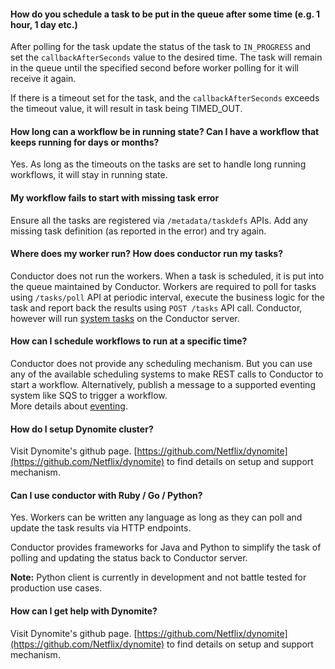 

#### How do you schedule a task to be put in the queue after some time (e.g. 1 hour, 1 day etc.)

After polling for the task update the status of the task to `IN_PROGRESS` and set the `callbackAfterSeconds` value to the desired time.  The task will remain in the queue until the specified second before worker polling for it will receive it again.

If there is a timeout set for the task, and the `callbackAfterSeconds` exceeds the timeout value, it will result in task being TIMED_OUT.
	
#### How long can a workflow be in running state?  Can I have a workflow that keeps running for days or months?

Yes.  As long as the timeouts on the tasks are set to handle long running workflows, it will stay in running state.

#### My workflow fails to start with missing task error

Ensure all the tasks are registered via `/metadata/taskdefs` APIs.  Add any missing task definition (as reported in the error) and try again.

#### Where does my worker run?  How does conductor run my tasks?

Conductor does not run the workers.  When a task is scheduled, it is put into the queue maintained by Conductor.  Workers are required to poll for tasks using `/tasks/poll` API at periodic interval, execute the business logic for the task and report back the results using `POST /tasks` API call. 
Conductor, however will run [system tasks](/metadata/systask/) on the Conductor server.

#### How can I schedule workflows to run at a specific time?

Conductor does not provide any scheduling mechanism.  But you can use any of the available scheduling systems to make REST calls to Conductor to start a workflow.  Alternatively, publish a message to a supported eventing system like SQS to trigger a workflow.  
More details about [eventing](/events).

#### How do I setup Dynomite cluster?

Visit Dynomite's github page.  [https://github.com/Netflix/dynomite](https://github.com/Netflix/dynomite) to find details on setup and support mechanism.

#### Can I use conductor with Ruby / Go / Python?

Yes.  Workers can be written any language as long as they can poll and update the task results via HTTP endpoints.

Conductor provides frameworks for Java and Python to simplify the task of polling and updating the status back to Conductor server.

**Note:** Python client is currently in development and not battle tested for production use cases. 

#### How can I get help with Dynomite?

Visit Dynomite's github page.  [https://github.com/Netflix/dynomite](https://github.com/Netflix/dynomite) to find details on setup and support mechanism.

